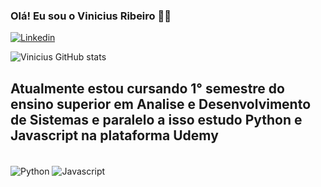 ### Olá! Eu sou o Vinicius Ribeiro 🙋🏾

[![Linkedin](https://img.shields.io/badge/LinkedIn-0077B5?style=for-the-badge&logo=linkedin&logoColor=white)](https://www.linkedin.com/in/vinicius-ribeiro-880a74237/)

![Vinicius GitHub stats](https://github-readme-stats.vercel.app/api?username=VinihRibeiro&show_icons=true&theme=tokyonight)



## Atualmente estou cursando  1° semestre do ensino superior em Analise e Desenvolvimento de Sistemas e paralelo a isso estudo Python e Javascript na plataforma Udemy 

<div style="display: inline_block"><br/>
 <img align="center" alt="Python" src="https://img.shields.io/badge/Python-3776AB?style=for-the-badge&logo=python&logoColor=white" />
 <img align="center" alt="Javascript" src="https://img.shields.io/badge/JavaScript-F7DF1E?style=for-the-badge&logo=javascript&logoColor=black" />
</div>
